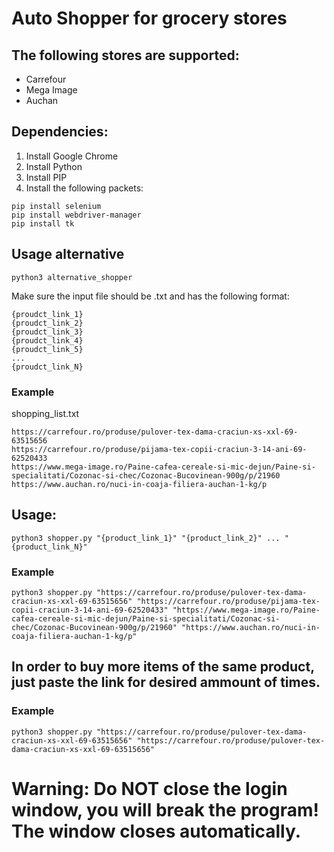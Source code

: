 # Auto Shopper for grocery stores

## The following stores are supported:

- Carrefour
- Mega Image
- Auchan

## Dependencies:

1. Install Google Chrome
2. Install Python
3. Install PIP
4. Install the following packets:

```
pip install selenium
pip install webdriver-manager
pip install tk
```
## Usage alternative

```
python3 alternative_shopper
```
Make sure the input file should be .txt and has the following format:

```
{proudct_link_1}
{proudct_link_2}
{proudct_link_3}
{proudct_link_4}
{proudct_link_5}
...
{proudct_link_N}
```
### Example

shopping_list.txt
``` 
https://carrefour.ro/produse/pulover-tex-dama-craciun-xs-xxl-69-63515656
https://carrefour.ro/produse/pijama-tex-copii-craciun-3-14-ani-69-62520433
https://www.mega-image.ro/Paine-cafea-cereale-si-mic-dejun/Paine-si-specialitati/Cozonac-si-chec/Cozonac-Bucovinean-900g/p/21960
https://www.auchan.ro/nuci-in-coaja-filiera-auchan-1-kg/p
```


## Usage:

```
python3 shopper.py "{product_link_1}" "{product_link_2}" ... "{product_link_N}" 
```

### Example

```
python3 shopper.py "https://carrefour.ro/produse/pulover-tex-dama-craciun-xs-xxl-69-63515656" "https://carrefour.ro/produse/pijama-tex-copii-craciun-3-14-ani-69-62520433" "https://www.mega-image.ro/Paine-cafea-cereale-si-mic-dejun/Paine-si-specialitati/Cozonac-si-chec/Cozonac-Bucovinean-900g/p/21960" "https://www.auchan.ro/nuci-in-coaja-filiera-auchan-1-kg/p"
```

## In order to buy more items of the same product, just paste the link for desired ammount of times.

### Example
```
python3 shopper.py "https://carrefour.ro/produse/pulover-tex-dama-craciun-xs-xxl-69-63515656" "https://carrefour.ro/produse/pulover-tex-dama-craciun-xs-xxl-69-63515656"
```

# Warning: Do NOT close the login window, you will break the program! The window closes automatically.
